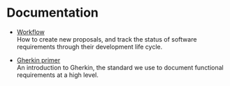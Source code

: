 # Documentation

- [Workflow](./workflow.md) \
  How to create new proposals, and track the status of software requirements through their development life cycle.

- [Gherkin primer](./gherkin.md) \
  An introduction to Gherkin, the standard we use to document functional requirements at a high level.
